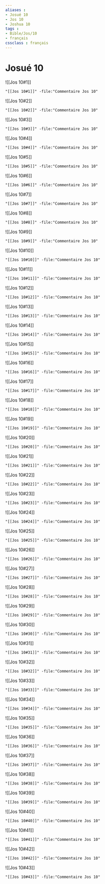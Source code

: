 ```yaml
---
aliases : 
- Josué 10
- Jos 10
- Joshua 10
tags : 
- Bible/Jos/10
- français
cssclass : français
---
```


# Josué 10

![[Jos 10#1]]

```query
"[[Jos 10#1]]" -file:"Commentaire Jos 10"
```

![[Jos 10#2]]

```query
"[[Jos 10#2]]" -file:"Commentaire Jos 10"
```

![[Jos 10#3]]

```query
"[[Jos 10#3]]" -file:"Commentaire Jos 10"
```

![[Jos 10#4]]

```query
"[[Jos 10#4]]" -file:"Commentaire Jos 10"
```

![[Jos 10#5]]

```query
"[[Jos 10#5]]" -file:"Commentaire Jos 10"
```

![[Jos 10#6]]

```query
"[[Jos 10#6]]" -file:"Commentaire Jos 10"
```

![[Jos 10#7]]

```query
"[[Jos 10#7]]" -file:"Commentaire Jos 10"
```

![[Jos 10#8]]

```query
"[[Jos 10#8]]" -file:"Commentaire Jos 10"
```

![[Jos 10#9]]

```query
"[[Jos 10#9]]" -file:"Commentaire Jos 10"
```

![[Jos 10#10]]

```query
"[[Jos 10#10]]" -file:"Commentaire Jos 10"
```

![[Jos 10#11]]

```query
"[[Jos 10#11]]" -file:"Commentaire Jos 10"
```

![[Jos 10#12]]

```query
"[[Jos 10#12]]" -file:"Commentaire Jos 10"
```

![[Jos 10#13]]

```query
"[[Jos 10#13]]" -file:"Commentaire Jos 10"
```

![[Jos 10#14]]

```query
"[[Jos 10#14]]" -file:"Commentaire Jos 10"
```

![[Jos 10#15]]

```query
"[[Jos 10#15]]" -file:"Commentaire Jos 10"
```

![[Jos 10#16]]

```query
"[[Jos 10#16]]" -file:"Commentaire Jos 10"
```

![[Jos 10#17]]

```query
"[[Jos 10#17]]" -file:"Commentaire Jos 10"
```

![[Jos 10#18]]

```query
"[[Jos 10#18]]" -file:"Commentaire Jos 10"
```

![[Jos 10#19]]

```query
"[[Jos 10#19]]" -file:"Commentaire Jos 10"
```

![[Jos 10#20]]

```query
"[[Jos 10#20]]" -file:"Commentaire Jos 10"
```

![[Jos 10#21]]

```query
"[[Jos 10#21]]" -file:"Commentaire Jos 10"
```

![[Jos 10#22]]

```query
"[[Jos 10#22]]" -file:"Commentaire Jos 10"
```

![[Jos 10#23]]

```query
"[[Jos 10#23]]" -file:"Commentaire Jos 10"
```

![[Jos 10#24]]

```query
"[[Jos 10#24]]" -file:"Commentaire Jos 10"
```

![[Jos 10#25]]

```query
"[[Jos 10#25]]" -file:"Commentaire Jos 10"
```

![[Jos 10#26]]

```query
"[[Jos 10#26]]" -file:"Commentaire Jos 10"
```

![[Jos 10#27]]

```query
"[[Jos 10#27]]" -file:"Commentaire Jos 10"
```

![[Jos 10#28]]

```query
"[[Jos 10#28]]" -file:"Commentaire Jos 10"
```

![[Jos 10#29]]

```query
"[[Jos 10#29]]" -file:"Commentaire Jos 10"
```

![[Jos 10#30]]

```query
"[[Jos 10#30]]" -file:"Commentaire Jos 10"
```

![[Jos 10#31]]

```query
"[[Jos 10#31]]" -file:"Commentaire Jos 10"
```

![[Jos 10#32]]

```query
"[[Jos 10#32]]" -file:"Commentaire Jos 10"
```

![[Jos 10#33]]

```query
"[[Jos 10#33]]" -file:"Commentaire Jos 10"
```

![[Jos 10#34]]

```query
"[[Jos 10#34]]" -file:"Commentaire Jos 10"
```

![[Jos 10#35]]

```query
"[[Jos 10#35]]" -file:"Commentaire Jos 10"
```

![[Jos 10#36]]

```query
"[[Jos 10#36]]" -file:"Commentaire Jos 10"
```

![[Jos 10#37]]

```query
"[[Jos 10#37]]" -file:"Commentaire Jos 10"
```

![[Jos 10#38]]

```query
"[[Jos 10#38]]" -file:"Commentaire Jos 10"
```

![[Jos 10#39]]

```query
"[[Jos 10#39]]" -file:"Commentaire Jos 10"
```

![[Jos 10#40]]

```query
"[[Jos 10#40]]" -file:"Commentaire Jos 10"
```

![[Jos 10#41]]

```query
"[[Jos 10#41]]" -file:"Commentaire Jos 10"
```

![[Jos 10#42]]

```query
"[[Jos 10#42]]" -file:"Commentaire Jos 10"
```

![[Jos 10#43]]

```query
"[[Jos 10#43]]" -file:"Commentaire Jos 10"
```

